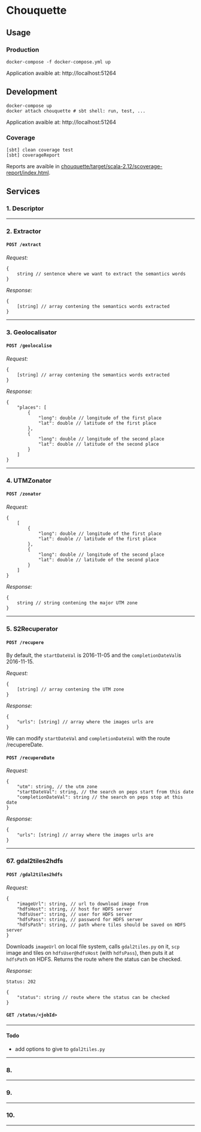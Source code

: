 # Chouquette

## Usage

### Production

    docker-compose -f docker-compose.yml up

Application avaible at: http://localhost:51264


## Development

    docker-compose up
    docker attach chouquette # sbt shell: run, test, ...

Application avaible at: http://localhost:51264


### Coverage

    [sbt] clean coverage test
    [sbt] coverageReport

Reports are avaible in [chouquette/target/scala-2.12/scoverage-report/index.html](./chouquette/target/scala-2.12/scoverage-report/index.html).


## Services

### 1. Descriptor


---

### 2. Extractor

#### `POST /extract`

*Request:*
```jsonld
{
    string // sentence where we want to extract the semantics words
}
```

*Response:*
```jsonld
{
    [string] // array contening the semantics words extracted
}
```

---

### 3. Geolocalisator

#### `POST /geolocalise`

*Request:*
```jsonld
{
    [string] // array contening the semantics words extracted
}
```

*Response:*
```jsonld
{
    "places": [
        {
            "long": double // longitude of the first place
            "lat": double // latitude of the first place
        },
        {
            "long": double // longitude of the second place
            "lat": double // latitude of the second place
        }
    ]
}
```

---

### 4. UTMZonator


#### `POST /zonator`

*Request:*
```jsonld
{
    [
        {
            "long": double // longitude of the first place
            "lat": double // latitude of the first place
        },
        {
            "long": double // longitude of the second place
            "lat": double // latitude of the second place
        }
    ] 
}
```

*Response:*
```jsonld
{
    string // string contening the major UTM zone
}
```

---

### 5. S2Recuperator

#### `POST /recupere`

By default, the `startDateVal` is 2016-11-05 and the `completionDateVal`is 2016-11-15. 

*Request:*
```jsonld
{
    [string] // array contening the UTM zone
}
```

*Response:*
```jsonld
{
    "urls": [string] // array where the images urls are
}
```

We can modify `startDateVal` and `completionDateVal` with the route /recupereDate. 

#### `POST /recupereDate`

*Request:*
```jsonld
{
    "utm": string, // the utm zone
    "startDateVal": string, // the search on peps start from this date
    "completionDateVal": string // the search on peps stop at this date
}
```

*Response:*
```jsonld
{
    "urls": [string] // array where the images urls are
}
```

---

### 67. gdal2tiles2hdfs

#### `POST /gdal2tiles2hdfs`

*Request:*
```jsonld
{
    "imageUrl": string, // url to download image from
    "hdfsHost": string, // host for HDFS server
    "hdfsUser": string, // user for HDFS server
    "hdfsPass": string, // password for HDFS server
    "hdfsPath": string, // path where tiles should be saved on HDFS server
}
```

Downloads `imageUrl` on local file system, calls `gdal2tiles.py` on it, `scp` image and tiles on `hdfsUser@hdfsHost` (with `hdfsPass`), then puts it at `hdfsPath` on HDFS. Returns the route where the status can be checked.

*Response:*
```http
Status: 202
```
```jsonld
{
    "status": string // route where the status can be checked
}
```


#### `GET /status/<jobId>`

<!-- Returns the status for the submited `gdal2tiles2hdfs` job `jobId`.

*Response:*
```http
Status: 201 # finished, the files were added to HDFS
Status: 202 # not finished yet
Status: 404 # no such job
``` -->

---

#### Todo

- add options to give to `gdal2tiles.py`


---

### 8.


---

### 9.


---

### 10.


---

